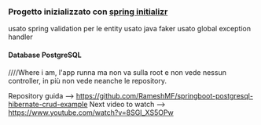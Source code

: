 

### Progetto inizializzato con [spring initializr](https://start.spring.io/)



usato spring validation per le entity
usato java faker
usato global exception handler


#### Database PostgreSQL

////Where i am, l'app runna ma non va sulla root e non vede nessun controller, in più non vede neanche 
le repository.

Repository guida --> https://github.com/RameshMF/springboot-postgresql-hibernate-crud-example
Next video to watch --> https://www.youtube.com/watch?v=8SGI_XS5OPw

